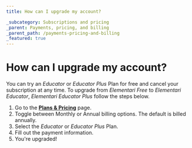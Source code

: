 ```yaml
---
title: How can I upgrade my account? 

_subcategory: Subscriptions and pricing
_parent: Payments, pricing, and billing
_parent_path: /payments-pricing-and-billing
_featured: true
---
```

# How can I upgrade my account?

You can try an *Educator* or *Educator Plus* Plan for free and cancel your subscription at any time. To upgrade from *Elementari Free* to *Elementari Educator*, *Elementari Educator Plus* follow the steps below. 

1. Go to the **[Plans & Pricing](https://elementari.com/plans)** page.
2. Toggle between Monthly or Annual billing options. The default is billed annually.
3. Select the *Educator* or *Educator Plus* Plan.
4. Fill out the payment information.
5. You're upgraded!

